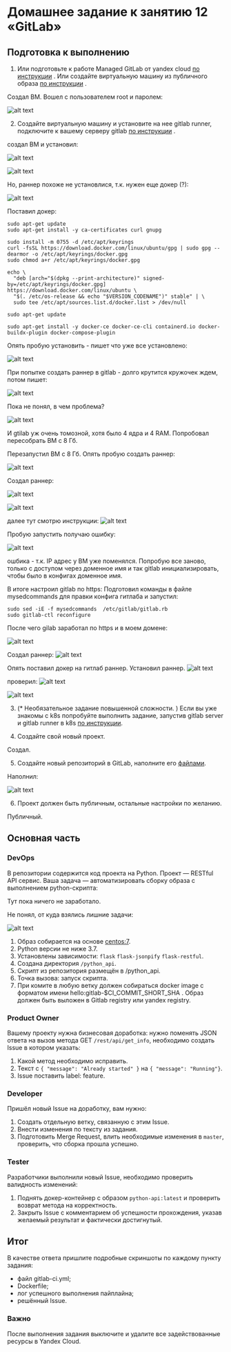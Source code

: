 # Домашнее задание к занятию 12 «GitLab»

## Подготовка к выполнению


1. Или подготовьте к работе Managed GitLab от yandex cloud [по инструкции](https://cloud.yandex.ru/docs/managed-gitlab/operations/instance/instance-create) .
Или создайте виртуальную машину из публичного образа [по инструкции](https://cloud.yandex.ru/marketplace/products/yc/gitlab ) .

Создал ВМ.
Вошел с пользователем root и паролем:

![alt text](image.png)


2. Создайте виртуальную машину и установите на нее gitlab runner, подключите к вашему серверу gitlab  [по инструкции](https://docs.gitlab.com/runner/install/linux-repository.html) .

создал ВМ и установил:

![alt text](image-1.png)

![alt text](image-2.png)

Но, раннер похоже не установлися, т.к. нужен еще докер (?):

![alt text](image-4.png)

Поставил докер:

```
sudo apt-get update
sudo apt-get install -y ca-certificates curl gnupg

sudo install -m 0755 -d /etc/apt/keyrings
curl -fsSL https://download.docker.com/linux/ubuntu/gpg | sudo gpg --dearmor -o /etc/apt/keyrings/docker.gpg
sudo chmod a+r /etc/apt/keyrings/docker.gpg

echo \
  "deb [arch="$(dpkg --print-architecture)" signed-by=/etc/apt/keyrings/docker.gpg] https://download.docker.com/linux/ubuntu \
  "$(. /etc/os-release && echo "$VERSION_CODENAME")" stable" | \
  sudo tee /etc/apt/sources.list.d/docker.list > /dev/null

sudo apt-get update

sudo apt-get install -y docker-ce docker-ce-cli containerd.io docker-buildx-plugin docker-compose-plugin

```

Опять пробую установить - пишет что уже все установлено:

![alt text](image-5.png)

При попытке создать раннер в gitlab - долго крутится кружочек ждем, потом пишет:

![alt text](image-6.png)

Пока не понял, в чем проблема?

![alt text](image-7.png)

И gtilab уж очень томозной, хотя было 4 ядра и 4 RAM. Попробовал пересобрать ВМ с 8 Гб.

Перезапустил ВМ с 8 Гб.
Опять пробую создать раннер:

![alt text](image-8.png)

Создал раннер:

![alt text](image-11.png)

![alt text](image-10.png)

далее тут смотрю инструкции:
![alt text](image-12.png)

Пробую запустить получаю ошибку:

![alt text](image-13.png)

ошбика - т.к. IP адрес у ВМ уже поменялся.
Попробую все заново, только с доступом через доменное имя и так gitlab инициализировать, чтобы было в конфигах доменное имя.

В итоге настроил gitlab по https:
Подготовил команды в файле mysedcommands для правки конфига гитлаба и запустил:

```
sudo sed -iE -f mysedcommands  /etc/gitlab/gitlab.rb
sudo gitlab-ctl reconfigure
```
После чего gilab заработал по https и в моем домене:

![alt text](image-14.png)

Создал раннер:
![alt text](image-15.png)

Опять поставил докер на гитлаб раннер.
Установил раннер.
![alt text](image-16.png)

проверил:
![alt text](image-17.png)

![alt text](image-18.png)

3. (* Необязательное задание повышенной сложности. )  Если вы уже знакомы с k8s попробуйте выполнить задание, запустив gitlab server и gitlab runner в k8s  [по инструкции](https://cloud.yandex.ru/docs/tutorials/infrastructure-management/gitlab-containers). 

4. Создайте свой новый проект.

Создал.

5. Создайте новый репозиторий в GitLab, наполните его [файлами](./repository).

Наполнил:

![alt text](image-19.png)

6. Проект должен быть публичным, остальные настройки по желанию.

Публичный.

## Основная часть

### DevOps

В репозитории содержится код проекта на Python. Проект — RESTful API сервис. Ваша задача — автоматизировать сборку образа с выполнением python-скрипта:

Тут пока ничего не заработало. 

Не понял, от куда взялись лишние задачи:

![alt text](image-20.png)


1. Образ собирается на основе [centos:7](https://hub.docker.com/_/centos?tab=tags&page=1&ordering=last_updated).
2. Python версии не ниже 3.7.
3. Установлены зависимости: `flask` `flask-jsonpify` `flask-restful`.
4. Создана директория `/python_api`.
5. Скрипт из репозитория размещён в /python_api.
6. Точка вызова: запуск скрипта.
7. При комите в любую ветку должен собираться docker image с форматом имени hello:gitlab-$CI_COMMIT_SHORT_SHA . Образ должен быть выложен в Gitlab registry или yandex registry.   

### Product Owner

Вашему проекту нужна бизнесовая доработка: нужно поменять JSON ответа на вызов метода GET `/rest/api/get_info`, необходимо создать Issue в котором указать:

1. Какой метод необходимо исправить.
2. Текст с `{ "message": "Already started" }` на `{ "message": "Running"}`.
3. Issue поставить label: feature.

### Developer

Пришёл новый Issue на доработку, вам нужно:

1. Создать отдельную ветку, связанную с этим Issue.
2. Внести изменения по тексту из задания.
3. Подготовить Merge Request, влить необходимые изменения в `master`, проверить, что сборка прошла успешно.


### Tester

Разработчики выполнили новый Issue, необходимо проверить валидность изменений:

1. Поднять докер-контейнер с образом `python-api:latest` и проверить возврат метода на корректность.
2. Закрыть Issue с комментарием об успешности прохождения, указав желаемый результат и фактически достигнутый.

## Итог

В качестве ответа пришлите подробные скриншоты по каждому пункту задания:

- файл gitlab-ci.yml;
- Dockerfile; 
- лог успешного выполнения пайплайна;
- решённый Issue.

### Важно 
После выполнения задания выключите и удалите все задействованные ресурсы в Yandex Cloud.

